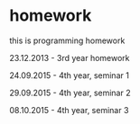 homework
========

this is programming homework

23.12.2013 - 3rd year homework

24.09.2015 - 4th year, seminar 1

29.09.2015 - 4th year, seminar 2

08.10.2015 - 4th year, seminar 3
